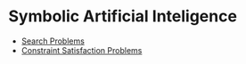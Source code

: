 # Symbolic Artificial Inteligence

- [Search Problems](./search_problem/)
- [Constraint Satisfaction Problems](./csp/)
